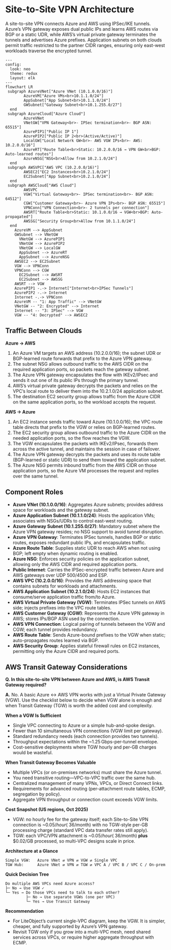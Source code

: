# Site-to-Site VPN Architecture

A site-to-site VPN connects Azure and AWS using IPSec/IKE tunnels. Azure’s VPN gateway exposes dual public IPs and learns AWS routes via BGP or a static UDR, while AWS’s virtual private gateway terminates the tunnels and advertises Azure prefixes. Application subnets on both clouds permit traffic restricted to the partner CIDR ranges, ensuring only east-west workloads traverse the encrypted tunnel.


```mermaid
---
config:
  look: neo
  theme: redux
  layout: elk
---
flowchart LR
 subgraph AzureVNet["Azure VNet (10.1.0.0/16)"]
        AzureVM["Azure VMs<br>10.1.1.0/24"]
        AppSubnet["App Subnet<br>10.1.1.0/24"]
        GWSubnet["Gateway Subnet<br>10.1.255.0/27"]
  end
 subgraph AzureCloud["Azure Cloud"]
        AzureVNet
        VNetGW["VPN Gateway<br>- IPSec termination<br>- BGP ASN: 65515"]
        AzurePIP1["Public IP 1"]
        AzurePIP2["Public IP 2<br>(Active/Active)"]
        LocalGW["Local Network GW<br>- AWS VGW IPs<br>- AWS: 10.2.0.0/16"]
        AzureRT["Route Table<br>Static: 10.2.0.0/16 → VPN GW<br>BGP: Auto-learned routes"]
        AzureNSG["NSG<br>Allow from 10.2.1.0/24"]
  end
 subgraph AWSVPC["AWS VPC (10.2.0.0/16)"]
        AWSEC2["EC2 Instances<br>10.2.1.0/24"]
        EC2Subnet["App Subnet<br>10.2.1.0/24"]
  end
 subgraph AWSCloud["AWS Cloud"]
        AWSVPC
        VGW["Virtual Gateway<br>- IPSec termination<br>- BGP ASN: 64512"]
        CGW["Customer Gateway<br>- Azure VPN IPs<br>- BGP ASN: 65515"]
        VPNConn["VPN Connection<br>- 2 tunnels per connection"]
        AWSRT["Route Table<br>Static: 10.1.0.0/16 → VGW<br>BGP: Auto-propagated"]
        AWSSG["Security Group<br>Allow from 10.1.1.0/24"]
  end
    AzureVM --> AppSubnet
    GWSubnet --> VNetGW
      VNetGW --> AzurePIP1
      VNetGW --> AzurePIP2
      VNetGW --> LocalGW
      AppSubnet --> AzureRT
      AppSubnet --> AzureNSG
    AWSEC2 --> EC2Subnet
    VGW --> VPNConn
    VPNConn --> CGW
      EC2Subnet --> AWSRT
      EC2Subnet --> AWSSG
    AWSRT --> VGW
    AzurePIP1 -.-> Internet["Internet<br>IPSec Tunnels"]
    AzurePIP2 -.-> Internet
    Internet -.-> VPNConn
    AzureVM -- "1: App Traffic" --> VNetGW
    VNetGW -- "2: Encrypted" --> Internet
    Internet -- "3: IPSec" --> VGW
    VGW -- "4: Decrypted" --> AWSEC2

```

## Traffic Between Clouds

**Azure → AWS**
1. An Azure VM targets an AWS address (10.2.0.0/16); the subnet UDR or BGP-learned route forwards that prefix to the Azure VPN gateway.
2. The subnet NSG allows outbound traffic to the AWS CIDR on the required application ports, so packets reach the gateway subnet.
3. The Azure VPN gateway encapsulates the flow with IKEv2/IPsec and sends it out one of its public IPs through the primary tunnel.
4. AWS’s virtual private gateway decrypts the packets and relies on the VPC’s local route to deliver them into the 10.2.1.0/24 application subnet.
5. The destination EC2 security group allows traffic from the Azure CIDR on the same application ports, so the workload accepts the request.

**AWS → Azure**
1. An EC2 instance sends traffic toward Azure (10.1.0.0/16); the VPC route table directs that prefix to the VGW or relies on BGP-learned routes.
2. The EC2 security group allows outbound traffic to the Azure CIDR on the needed application ports, so the flow reaches the VGW.
3. The VGW encapsulates the packets with IKEv2/IPsec, forwards them across the active tunnel, and maintains the session in case of failover.
4. The Azure VPN gateway decrypts the packets and uses its route table (BGP-learned or static UDR) to send them toward the application subnet.
5. The Azure NSG permits inbound traffic from the AWS CIDR on those application ports, so the Azure VM processes the request and replies over the same tunnel.

## Component Roles

- **Azure VNet (10.1.0.0/16)**: Aggregates Azure subnets; provides address space for workloads and the gateway subnet.
- **Azure Application Subnet (10.1.1.0/24)**: Hosts the application VMs; associates with NSGs/UDRs to control east-west routing.
- **Azure Gateway Subnet (10.1.255.0/27)**: Mandatory subnet where the Azure VPN gateway resides; no NSG support to avoid tunnel disruption.
- **Azure VPN Gateway**: Terminates IPSec tunnels, handles BGP or static routes, exposes redundant public IPs, and encapsulates traffic.
- **Azure Route Table**: Supplies static UDR to reach AWS when not using BGP; left empty when dynamic routing is enabled.
- **Azure NSG**: Enforces security policies on the application subnet, allowing only the AWS CIDR and required application ports.
- **Public Internet**: Carries the IPSec-encrypted traffic between Azure and AWS gateways over UDP 500/4500 and ESP.
- **AWS VPC (10.2.0.0/16)**: Provides the AWS addressing space that contains subnets for workloads and attachments.
- **AWS Application Subnet (10.2.1.0/24)**: Hosts EC2 instances that consume/serve application traffic from/to Azure.
- **AWS Virtual Private Gateway (VGW)**: Terminates IPSec tunnels on AWS side; injects prefixes into the VPC route tables.
- **AWS Customer Gateway (CGW)**: Represents the Azure VPN gateway in AWS; stores IPs/BGP ASN used by the connection.
- **AWS VPN Connection**: Logical pairing of tunnels between the VGW and CGW; each tunnel provides redundancy.
- **AWS Route Table**: Sends Azure-bound prefixes to the VGW when static; auto-propagates routes learned via BGP.
- **AWS Security Group**: Applies stateful firewall rules on EC2 instances, permitting only the Azure CIDR and required ports.

## AWS Transit Gateway Considerations

**Q. In this site-to-site VPN between Azure and AWS, is AWS Transit Gateway required?**

**A.** No. A basic Azure ↔ AWS VPN works with just a Virtual Private Gateway (VGW). Use the checklist below to decide when VGW alone is enough and when Transit Gateway (TGW) is worth the added cost and complexity.

**When a VGW Is Sufficient**
- Single VPC connecting to Azure or a simple hub-and-spoke design.
- Fewer than 10 simultaneous VPN connections (VGW limit per gateway).
- Standard redundancy needs (each connection provides two tunnels).
- Throughput expectations within the ~1.25 Gbps-per-tunnel envelope.
- Cost-sensitive deployments where TGW hourly and per-GB charges would be wasteful.

**When Transit Gateway Becomes Valuable**
- Multiple VPCs (or on-premises networks) must share the Azure tunnel.
- You need transitive routing—VPC-to-VPC traffic over the same hub.
- Centralized management of many VPNs, VPCs, or Direct Connect links.
- Requirements for advanced routing (per-attachment route tables, ECMP, segregation by policy).
- Aggregate VPN throughput or connection count exceeds VGW limits.

**Cost Snapshot (US regions, Oct 2025)**
- VGW: no hourly fee for the gateway itself; each Site-to-Site VPN connection is ~$0.05/hour (~$36/month) with no TGW-style per-GB processing charge (standard VPC data transfer rates still apply).
- TGW: each VPC/VPN attachment is ~$0.05/hour (~$36/month) **plus** $0.02/GB processed, so multi-VPC designs scale in price.

**Architecture at a Glance**
```
Simple VGW:   Azure VNet ⇄ VPN ⇄ VGW ⇄ Single VPC
TGW Hub:      Azure VNet ⇄ VPN ⇄ TGW ⇄ VPC A / VPC B / VPC C / On‑prem
```

**Quick Decision Tree**
```
Do multiple AWS VPCs need Azure access?
├─ No → Use VGW ✓
└─ Yes → Do those VPCs need to talk to each other?
         ├─ No → Use separate VGWs (one per VPC)
         └─ Yes → Use Transit Gateway
```

**Recommendation**
- For LiteObject’s current single-VPC diagram, keep the VGW. It is simpler, cheaper, and fully supported by Azure’s VPN gateway.
- Revisit TGW only if you grow into a multi-VPC mesh, need shared services across VPCs, or require higher aggregate throughput with ECMP.

